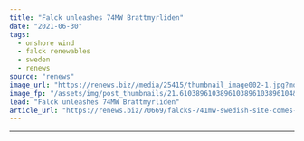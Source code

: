 ```yaml
---
title: "Falck unleashes 74MW Brattmyrliden"
date: "2021-06-30"
tags: 
  - onshore wind
  - falck renewables
  - sweden
  - renews
source: "renews"
image_url: "https://renews.biz//media/25415/thumbnail_image002-1.jpg?mode=crop&width=770&heightratio=0.6103896103896103896103896104&slimmage=true"
image_fp: "/assets/img/post_thumbnails/21.6103896103896103896103896104&slimmage=true"
lead: "Falck unleashes 74MW Brattmyrliden"
article_url: "https://renews.biz/70669/falcks-741mw-swedish-site-comes-on-stream/"
---
```


---
